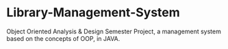 # Library-Management-System
Object Oriented Analysis &amp; Design Semester Project, a management system based on the concepts of OOP, in JAVA.

